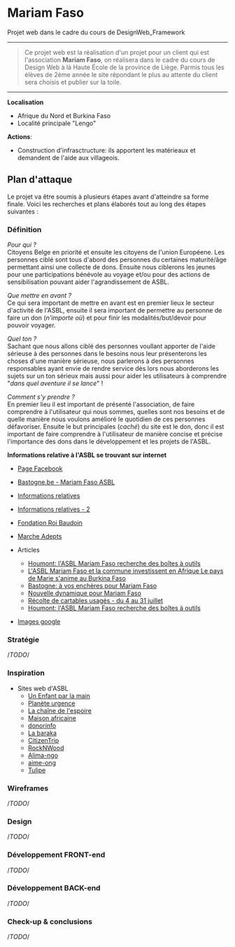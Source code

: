 # Mariam Faso
Projet web dans le cadre du cours de DesignWeb_Framework
***
>Ce projet web est la réalisation d'un projet pour un client qui est l'association **Mariam Faso**, on réalisera dans le cadre du cours de Design Web à là Haute École de la province de Liège. Parmis tous les élèves de 2ème année le site répondant le plus au attente du client sera choisis et publier sur la toile.
***
**Localisation**
* Afrique du Nord et Burkina Faso
* Localité principale "Lengo"

**Actions**:
* Construction d'infrasctructure: ils apportent les matérieaux et demandent de l'aide aux villageois.

## Plan d'attaque
Le projet va être soumis à plusieurs étapes avant d'atteindre sa forme finale. Voici les recherches et plans élaborés tout au long des étapes suivantes :
### Définition
_Pour qui ?_ <br>Citoyens Belge en priorité et ensuite les citoyens de l'union Européene. Les personnes ciblé sont tous d'abord des personnes du certaines maturité/âge permettant ainsi une collecte de dons. Ensuite nous ciblerons les jeunes pour une participations bénévole au voyage et/ou pour des actions de sensibilisation pouvant aider l'agrandissement de ASBL.

_Que mettre en avant ?_ <br>Ce qui sera important de mettre en avant est en premier lieux le secteur d'activité de l'ASBL, ensuite il sera important de permettre au personne de faire un don (_n'importe où_) et pour finir les modalités/but/devoir pour pouvoir voyager.

_Quel ton ?_ <br>Sachant que nous allons ciblé des personnes voullant apporter de l'aide sérieuse à des personnes dans le besoins nous leur présenterons les choses d'une manière sérieuse, nous parlerons à des personnes responsables ayant envie de rendre service dès lors nous aborderons les sujets sur un ton sérieux mais aussi pour aider les utilisateurs à comprendre "_dans quel aventure il se lance_" !

_Comment s'y prendre ?_ <br>En premier lieu il est important de présenté l'association, de faire comprendre à l'utilisateur qui nous sommes, quelles sont nos besoins et de quelle manière nous voulons amélioré le quotidien de ces personnes défavoriser. Ensuite le but principales (_caché_) du site est le don, donc il est important de faire comprendre à l'utilisateur de manière concise et précise l'importance des dons dans le développement et les projets de l'ASBL.

**Informations relative à l'ASBL se trouvant sur internet**
* [Page Facebook](https://www.facebook.com/MariamFaso/)
* [Bastogne.be - Mariam Faso ASBL](http://www.bastogne.be/loisirs/bottin-des-associations/m/copy_of_mariam-faso-asbl)
* [Informations relatives](https://data.be/fr/societe/Mariam-Faso-ASBL-0479548006#Aperçu)
* [Informations relatives - 2](http://users.skynet.be/afrikalux/histo.html)
* [Fondation Roi Baudoin](http://www.boudewijnstichting.net/fr/Activities/Indirect/Projectaccounts/294450)
* [Marche Adepts](https://www.routeyou.com/nl-be/route/view/723477/wandelroute/marche-adeps-mariam-faso-circuit-5-km)

* Articles
  * [Houmont: l'ASBL Mariam Faso recherche des boîtes à outils](http://video.lesoir.be/video/x13rajb)
  * [L'ASBL Mariam Faso et la commune investissent en Afrique Le pays de Marie s'anime au Burkina Faso](http://archives.lesoir.be/sainte-ode-l-asbl-mariam-faso-et-la-commune-investissen_t-20031121-Z0NRXZ.html)
  * [Bastogne: à vos enchères pour Mariam Faso](http://www.lameuse.be/865369/article/regions/luxembourg/actualite/2013-11-23/bastogne-a-vos-encheres-pour-mariam-faso)
  * [Nouvelle dynamique pour Mariam Faso](http://www.lavenir.net/cnt/301142)
  * [Récolte de cartables usagés - du 4 au 31 juillet](http://paroisse-de-bastogne.be/index.php?option=com_content&view=article&id=1076&catid=109&Itemid=238)
  * [Houmont: l'ASBL Mariam Faso recherche des boîtes à outils](http://www.sudinfo.be/390796/article/regions/luxembourg/2012-04-15/houmont-l-asbl-mariam-faso-recherche-des-boites-a-outils)
* [Images google](https://www.google.be/search?q=Mariam-Faso+ASBL&espv=2&source=lnms&tbm=isch&sa=X&ved=0ahUKEwj0huLJo-zSAhXXFsAKHbWBC_EQ_AUICCgB&biw=1536&bih=735)
### Stratégie
/*TODO*/
### Inspiration
* Sites web d'ASBL
  * [Un Enfant par la main](http://www.unenfantparlamain.org/association/nos-domaines-intervention/?gclid=CjwKEAjw5M3GBRCTvpK4osqj4X4SJAABRJNC3TtbJ8Wa8YGs-SJMMh7sNeGu1PRLQSm4ffAUTiOrTRoCW-_w_wcB)
  * [Planète urgence](http://www.planete-urgence.org/)
  * [La chaîne de l'espoire](https://www.chainedelespoir.org/fr/afrique-20-ans-daction?gclid=CjwKEAjw5M3GBRCTvpK4osqj4X4SJAABRJNCdeZ4Brw0oBlfB0aZOBKzDNUfp2i3YnDpvXJwmg7-vRoCsTHw_wcB#)
  * [Maison africaine](http://maisonafricaine.be/fr/)
  * [donorinfo](http://donorinfo.be/fr/organization/defi-belgique-afrique-dba-asbl)
  * [La baraka](http://www.labaraka.be/)
  * [CitizenTrip](http://citizentrip.org/chantier-solidaire/?gclid=CjwKEAjw5M3GBRCTvpK4osqj4X4SJAABRJNCwfgNh3JqwlHJNECW10I1JCNgwbtVcmLW1syDNOoRbRoCQoPw_wcB)
  * [RockNWood](http://www.rocknwood.fr/fr/home/?gclid=CjwKEAjw5M3GBRCTvpK4osqj4X4SJAABRJNCOezpM9IW4sQdtBbGLOqAJ7vwSDANcjnN9J9Lrt9wORoCUpLw_wcB)
  * [Alima-ngo](http://alima-ngo.org/fr/)
  * [aime-ong](http://www.aime-ong.org/fr/)
  * [Tulipe](http://www.tulipe.org/)
  
### Wireframes
/*TODO*/
### Design
/*TODO*/
### Développement FRONT-end
/*TODO*/
### Développement BACK-end
/*TODO*/
### Check-up & conclusions
/*TODO*/
